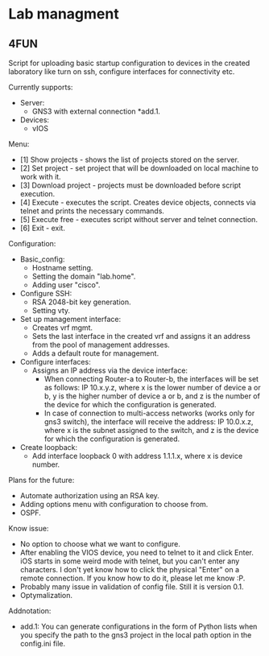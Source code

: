 # Lab managment
## 4FUN
Script for uploading basic startup configuration to devices in the created laboratory like turn on ssh, configure interfaces for connectivity etc. 

Currently supports:
- Server:
  - GNS3 with external connection *add.1.
- Devices:
  - vIOS


Menu:
- [1] Show projects - shows the list of projects stored on the server.
- [2] Set project - set project that will be downloaded on local machine to work with it.
- [3] Download project - projects must be downloaded before script execution.
- [4] Execute - executes the script. Creates device objects, connects via telnet and prints the necessary commands.
- [5] Execute free - executes script without server and telnet connection.
- [6] Exit - exit.
  
Configuration:
- Basic_config:
  - Hostname setting.
  - Setting the domain "lab.home".
  - Adding user "cisco".
- Configure SSH:
  - RSA 2048-bit key generation.
  - Setting vty.
- Set up management interface:
  - Creates vrf mgmt.
  - Sets the last interface in the created vrf and assigns it an address from the pool of management addresses.
  - Adds a default route for management.
- Configure interfaces:
  - Assigns an IP address via the device interface:
    - When connecting Router-a to Router-b, the interfaces will be set as follows:
      IP 10.x.y.z, where x is the   lower number of device a or b, y is the higher number of device a or b, and z is the number of the device for which the configuration is generated.
    - In case of connection to multi-access networks (works only for gns3 switch), the interface will receive the address:
      IP 10.0.x.z, where x is the subnet assigned to the switch, and z is the device for which the configuration is generated.
- Create loopback:
  - Add interface loopback 0 with address 1.1.1.x, where x is device number. 

      
Plans for the future:
- Automate authorization using an RSA key.
- Adding options menu with configuration to choose from.
- OSPF.


Know issue:
- No option to choose what we want to configure.
- After enabling the VIOS device, you need to telnet to it and click Enter. iOS starts in some weird mode with telnet, but you can't enter any characters. I don't yet know how to click the physical "Enter" on a remote connection. If you know how to do it, please let me know :P.
- Probably many issue in validation of config file. Still it is version 0.1.
- Optymalization.


Addnotation:
- add.1: You can generate configurations in the form of Python lists when you specify the path to the gns3 project in the local path option in the config.ini file.
  
